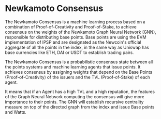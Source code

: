 # Newkamoto Consensus

The Newkamoto Consensus is a machine learning process based on a combination of Proof-of-Creativity and Proof-of-Stake, to achieve consensus on the weights of the Newkamoto Graph Neural Network (GNN), responsible for distributing base points. Base points are using the EVM implementation of IPSP and are designated as the Newcoin's official aggregate of all the points in the index, in the same way as Uniswap has base currencies like ETH, DAI or USDT to establish trading pairs. 

The Newkamoto Consensus is a probabilistic consensus state between all the points systems and machine learning agents that issue points. It achieves consensus by assigning weights that depend on the Base Points (Proof-of-Creativity) of the issuers and the TVL (Proof-of-Stake) of each agent. 

It means that if an Agent has a high TVL and a high reputation, the features of the Graph Neural Network computing the consensus will give more importance to their points. The GNN will establish recursive centrality measure on top of the directed graph from the index and issue Base points and Watts.
